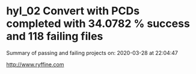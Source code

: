 # hyl_02 Convert with PCDs completed with 34.0782 % success and 118 failing files

Summary of passing and failing projects on: 2020-03-28 at 22:04:47

http://www.ryffine.com
